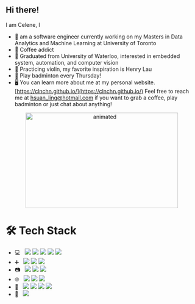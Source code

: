 ## Hi there! 

I am Celene, I

- 🌱 am a software engineer currently working on my Masters in Data Analytics and Machine Learning at University of Toronto 
- 🍵 Coffee addict
- 🐳 Graduated from University of Waterloo, interested in embedded system, automation, and computer vision
- 🎵 Practicing violin, my favorite inspiration is Henry Lau
- 🏸 Play badminton every Thursday!
- 🖥 You can learn more about me at my personal website. [https://clnchn.github.io/](https://clnchn.github.io/)
Feel free to reach me at [hsuan_ling@hotmail.com](hsuan_ling@hotmail.com) if you want to grab a coffee, play badminton or just chat about anything!


<p align="center"><img src=https://media.giphy.com/media/aNqEFrYVnsS52/giphy.gif alt="animated" width="400" height="250"/> </p>


<!---
hl5chen/hl5chen is a ✨ special ✨ repository because its `README.md` (this file) appears on your GitHub profile.
You can click the Preview link to take a look at your changes.
--->


# 🛠 Tech Stack


-   💻   ![](https://img.shields.io/badge/Code-Python-informational?style=flat&logo=python&labelColor=203A43&logoColor=bdbdbd&color=18B3E8)
    ![](https://img.shields.io/badge/Code-CPP-informational?style=flat&logo=cpp&labelColor=203A43&logoColor=bdbdbd&color=18B3E8)
    ![](https://img.shields.io/badge/Code-Java-informational?style=flat&logo=java&labelColor=203A43&logoColor=bdbdbd&color=18B3E8)
    ![](https://img.shields.io/badge/Code-MATLAB-informational?style=flat&logo=mathworks&labelColor=203A43&logoColor=bdbdbd&color=18B3E8)
    ![](https://img.shields.io/badge/Shell-Bash-informational?style=flat&logo=gnu-bash&labelColor=203A43&logoColor=bdbdbd&color=18B3E8)
-   ➕   ![](https://img.shields.io/badge/Library-NumPy-informational?style=flat&logo=numpy&labelColor=203A43&logoColor=bdbdbd&color=18B3E8)
    ![](https://img.shields.io/badge/Library-SciPy-informational?style=flat&logo=scipy&labelColor=203A43&logoColor=bdbdbd&color=18B3E8)
    ![](https://img.shields.io/badge/Library-Matplotlib-informational?style=flat&logo=matplotlib&labelColor=203A43&logoColor=bdbdbd&color=18B3E8)
-   📷   ![](https://img.shields.io/badge/Library-OpenCV-informational?style=flat&logo=opencv&labelColor=203A43&logoColor=bdbdbd&color=18B3E8)
    ![](https://img.shields.io/badge/Library-FFmpeg-informational?style=flat&logo=ffmpeg&labelColor=203A43&logoColor=bdbdbd&color=18B3E8)
    ![](https://img.shields.io/badge/Library-TensorFlow_2.0-informational?style=flat&logo=tensorflow&labelColor=203A43&logoColor=bdbdbd&color=18B3E8)
-   🌐   
    ![](https://img.shields.io/badge/Web-HTML-informational?style=flat&logo=html&labelColor=203A43&logoColor=bdbdbd&color=18B3E8)
    ![](https://img.shields.io/badge/Web-CSS-informational?style=flat&logo=CSS&labelColor=203A43&logoColor=bdbdbd&color=18B3E8)
    ![](https://img.shields.io/badge/Web-JavaScript-informational?style=flat&logo=javascript&labelColor=203A43&logoColor=bdbdbd&color=18B3E8)
-   🔧   
    ![](https://img.shields.io/badge/Tool-Jupyter_notebook-informational?style=flat&logo=jupyter&labelColor=203A43&logoColor=bdbdbd&color=18B3E8)
    ![](https://img.shields.io/badge/Tool-Git-informational?style=flat&logo=git&labelColor=203A43&logoColor=bdbdbd&color=18B3E8)
    ![](https://img.shields.io/badge/Tool-SSH-informational?style=flat&logo=ssh&labelColor=203A43&logoColor=bdbdbd&color=18B3E8)
    ![](https://img.shields.io/badge/Tool-Vim-informational?style=flat&logo=vim&labelColor=203A43&logoColor=bdbdbd&color=18B3E8)
-   🎨   ![](https://img.shields.io/badge/Typesetting-LaTeX-informational?style=flat&logo=latex&labelColor=203A43&logoColor=bdbdbd&color=18B3E8)

